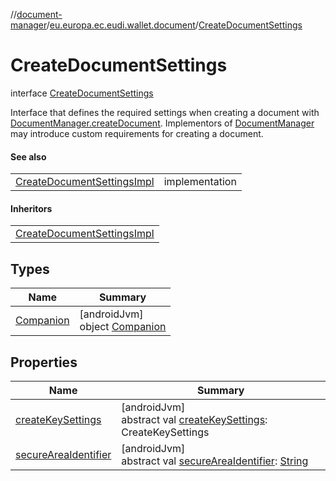 //[document-manager](../../../index.md)/[eu.europa.ec.eudi.wallet.document](../index.md)/[CreateDocumentSettings](index.md)

# CreateDocumentSettings

interface [CreateDocumentSettings](index.md)

Interface that defines the required settings when creating a document with [DocumentManager.createDocument](../-document-manager/create-document.md). Implementors of [DocumentManager](../-document-manager/index.md) may introduce custom requirements for creating a document.

#### See also

| | |
|---|---|
| [CreateDocumentSettingsImpl](../-create-document-settings-impl/index.md) | implementation |

#### Inheritors

| |
|---|
| [CreateDocumentSettingsImpl](../-create-document-settings-impl/index.md) |

## Types

| Name | Summary |
|---|---|
| [Companion](-companion/index.md) | [androidJvm]<br>object [Companion](-companion/index.md) |

## Properties

| Name | Summary |
|---|---|
| [createKeySettings](create-key-settings.md) | [androidJvm]<br>abstract val [createKeySettings](create-key-settings.md): CreateKeySettings |
| [secureAreaIdentifier](secure-area-identifier.md) | [androidJvm]<br>abstract val [secureAreaIdentifier](secure-area-identifier.md): [String](https://kotlinlang.org/api/latest/jvm/stdlib/kotlin/-string/index.html) |
